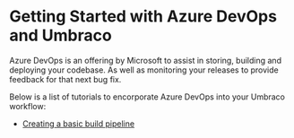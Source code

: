 # Getting Started with Azure DevOps and Umbraco

Azure DevOps is an offering by Microsoft to assist in storing, building and deploying your codebase. As well as monitoring your releases to provide feedback for that next bug fix.

Below is a list of tutorials to encorporate Azure DevOps into your Umbraco workflow:

- [Creating a basic build pipeline](../../../../10/umbraco-cms/tutorials/azure-devops/pipelines/creating-a-basic-build-pipeline.md)